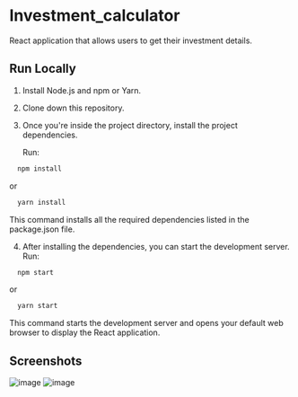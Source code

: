 # Investment_calculator

React application that allows users to get their investment details.

## Run Locally

1. Install Node.js and npm or Yarn.

2. Clone down this repository.

3. Once you're inside the project directory, install the project dependencies.

   Run:

```bash
  npm install
```
or

```bash
  yarn install
```

This command installs all the required dependencies listed in the package.json file.

4. After installing the dependencies, you can start the development server. 
Run:
```bash
  npm start
```
or
```bash
  yarn start
```
This command starts the development server and opens your default web browser to display the React application.

## Screenshots
![image](https://github.com/Vaniluthra/Investment_calculator/assets/94587714/42df892a-0412-402b-bf07-d2e55e593a1e)
![image](https://github.com/Vaniluthra/Investment_calculator/assets/94587714/2eab5a81-8830-42e7-9f0d-a1f499c7782e)




